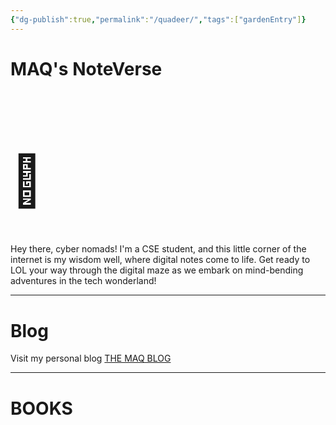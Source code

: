 ```yaml
---
{"dg-publish":true,"permalink":"/quadeer/","tags":["gardenEntry"]}
---
```


# MAQ's NoteVerse
 <h1 style="font-size: 80px">📒</h1>
 Hey there, cyber nomads! I'm a CSE student, and this little corner of the internet is my wisdom well, where digital notes come to life. Get ready to LOL your way through the digital maze as we embark on mind-bending adventures in the tech wonderland!
 <hr>

# Blog
Visit my personal blog
[THE MAQ BLOG](https://themaqblog.netlify.app/)
<hr>

# BOOKS









